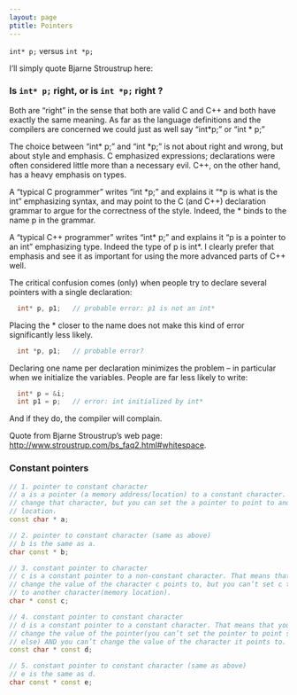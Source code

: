 ```yaml
---
layout: page
ptitle: Pointers
---
```


`int* p;` versus `int *p;`

I’ll simply quote Bjarne Stroustrup here:

### Is `int* p;` right, or is `int *p;` right ?

Both are “right” in the sense that both are valid C and C++ and both have exactly the same meaning. As far as the language definitions and the compilers are concerned we could just as well say “int*p;” or “int * p;”

The choice between “int* p;” and “int *p;” is not about right and wrong, but about style and emphasis. C emphasized expressions; declarations were often considered little more than a necessary evil. C++, on the other hand, has a heavy emphasis on types.

A “typical C programmer” writes “int *p;” and explains it “*p is what is the int” emphasizing syntax, and may point to the C (and C++) declaration grammar to argue for the correctness of the style. Indeed, the * binds to the name p in the grammar.

A “typical C++ programmer” writes “int* p;” and explains it “p is a pointer to an int” emphasizing type. Indeed the type of p is int*. I clearly prefer that emphasis and see it as important for using the more advanced parts of C++ well.

The critical confusion comes (only) when people try to declare several pointers with a single declaration:

```cpp
  int* p, p1;	// probable error: p1 is not an int*
```
Placing the * closer to the name does not make this kind of error significantly less likely.

```cpp
  int *p, p1;	// probable error?
```
Declaring one name per declaration minimizes the problem – in particular when we initialize the variables. People are far less likely to write:

```cpp
  int* p = &i;
  int p1 = p;	// error: int initialized by int*
```
And if they do, the compiler will complain.

Quote from Bjarne Stroustrup’s web page: http://www.stroustrup.com/bs_faq2.html#whitespace.

### Constant pointers
```cpp
// 1. pointer to constant character
// a is a pointer (a memory address/location) to a constant character. You can’t
// change that character, but you can set the a pointer to point to another
// location.
const char * a;

// 2. pointer to constant character (same as above)
// b is the same as a.
char const * b;

// 3. constant pointer to character
// c is a constant pointer to a non-constant character. That means that you can
// change the value of the character c points to, but you can’t set c to point
// to another character(memory location).
char * const c;

// 4. constant pointer to constant character
// d is a constant pointer to a constant character. That means that you can’t
// change the value of the pointer(you can’t set the pointer to point somewhere
// else) AND you can’t change the value of the character it points to.
const char * const d;

// 5. constant pointer to constant character (same as above)
// e is the same as d.
char const * const e;
```
